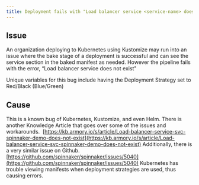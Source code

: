 ```yaml
---
title: Deployment fails with "Load balancer service <service-name> does not exist" error
---
```


## Issue
An organization deploying to Kubernetes using Kustomize may run into an issue where the bake stage of a deployment is successful and can see the service section in the baked manifest as needed. However the pipeline fails with the error,
“Load balancer service  does not exist"

Unique variables for this bug include having the Deployment Strategy set to Red/Black (Blue/Green) 

## Cause
This is a known bug of Kubernetes, Kustomize, and even Helm. There is another Knowledge Article that goes over some of the issues and workarounds. 
[https://kb.armory.io/s/article/Load-balancer-service-svc-spinnaker-demo-does-not-exist](https://kb.armory.io/s/article/Load-balancer-service-svc-spinnaker-demo-does-not-exist)
Additionally, there is a very similar issue on Github.
[https://github.com/spinnaker/spinnaker/issues/5040](https://github.com/spinnaker/spinnaker/issues/5040)
Kubernetes has trouble viewing manifests when deployment strategies are used, thus causing errors. 


